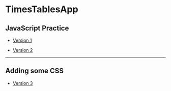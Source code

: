 # TimesTablesApp 

## JavaScript Practice

+ [Version 1](https://kevingallagher.github.io/timesTablesApp/appV1.html)

+ [Version 2](https://kevingallagher.github.io/timesTablesApp/appV2.html)

------------------------------------------

## Adding some CSS

+ [Version 3](https://kevingallagher.github.io/timesTablesApp/appV3.html)